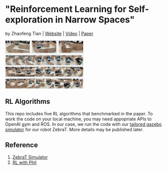 # "Reinforcement Learning for Self-exploration in Narrow Spaces"
by Zhaofeng Tian | [Website](https://sites.google.com/view/rl4exploration) | [Video](https://youtu.be/7TB-1-NkQPw) | [Paper](https://arxiv.org/pdf/2209.08349.pdf)

 <img src="./whole.png" width = "50%" height = "50%" alt="Simulation" align=center />

## RL Algorithms
This repo includes five RL algorithms that benchmarked in the paper. 
To work the code on your local machine, you may need appopriate APIs to OpenAI gym and ROS. 
In our case, we run the code with our [tailored gazebo simulator](https://github.com/Zhaofeng-Tian/ZebraT-Simulator) for our robot ZebraT.
More details may be published later.

## Reference
1. [ZebraT Simulator](https://github.com/Zhaofeng-Tian/ZebraT-Simulator)
2. [RL with Phil](https://www.youtube.com/c/MachineLearningwithPhil)
